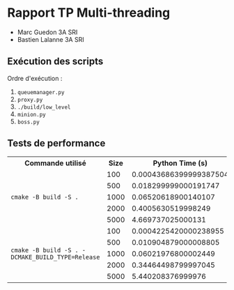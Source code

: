 # Rapport TP Multi-threading
- Marc Guedon 3A SRI
- Bastien Lalanne 3A SRI

## Exécution des scripts
Ordre d'exécution :
1. `queuemanager.py`
2. `proxy.py`
3. `./build/low_level`
4. `minion.py`
5. `boss.py`

## Tests de performance
<table>
  <tr>
    <th>Commande utilisé</th>
    <th>Size</th>
    <th>Python Time (s)</th>
    <th>C++ Time (s)</th>
  </tr>
  <tr>
    <td  rowspan="5"><code>cmake -B build -S .</code></td>
    <td>100</td>
    <td>0.00043686399999387504</td>
    <td>0.000584581</td>
  </tr>
  <tr>
    <td>500</td>
    <td>0.018299999000191747</td>
    <td>0.034083511</td>
  </tr>
  <tr>
    <td>1000</td>
    <td>0.06520618900140107</td>
    <td>0.871263889</td>
  </tr>
  <tr>
    <td>2000</td>
    <td>0.4005630519998249</td>
    <td>4.502006822</td>
  </tr>
  <tr>
    <td>5000</td>
    <td>4.669737025000131</td>
    <td>69.98614202</td>
  </tr>
  <tr>
    <td  rowspan="5"><code>cmake -B build -S . -DCMAKE_BUILD_TYPE=Release</code></td>
    <td>100</td>
    <td>0.0004225420000238955</td>
    <td>0.000780551</td>
  </tr>
  <tr>
    <td>500</td>
    <td>0.010904879000008805</td>
    <td>0.041533481</td>
  </tr>
  <tr>
    <td>1000</td>
    <td>0.06021976800002449</td>
    <td>0.510068399</td>
  </tr>
  <tr>
    <td>2000</td>
    <td>0.34464498799997045</td>
    <td>4.435424932</td>
  </tr>
  <tr>
    <td>5000</td>
    <td>5.440208376999976</td>
    <td>66.416535247</td>
  </tr>
</table>


